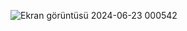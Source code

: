 ![Ekran görüntüsü 2024-06-23 000542](https://github.com/Deryaglmz/ListedeSatirRenklendirmeUygulamasi/assets/129391768/1f202b81-1d0d-4185-89ac-b2c9e3088d5c)
